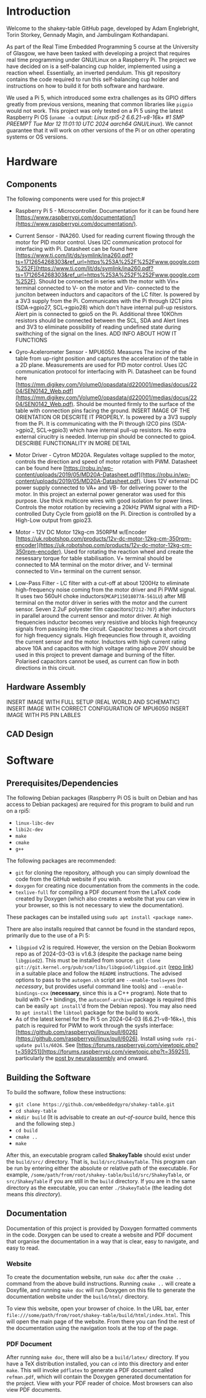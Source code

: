# Introduction
Welcome to the shakey-table GitHub page, developed by Adam Englebright, Torin Storkey, Gennady Magin, and Jambulingam Kothandapani.

As part of the Real Time Embedded Programming 5 course at the University of Glasgow,
we have been tasked with developing a project that requires real time programming under GNU/Linux on a Raspberry Pi.
The project we have decided on is a self-balancing cup holder, implemented using a reaction wheel.
Essentially, an inverted pendulum. This git repository contains the code required to run this
self-balancing cup holder and instructions on how to build it for both software and hardware.

We used a Pi 5, which introduced some extra challenges as its GPIO differs greatly from
previous versions, meaning that common libraries like `pigpio` would not work.
This project was only tested on a Pi 5 using the latest Raspberry Pi OS
(`uname -a` output: *Linux rpi5-2 6.6.21-v8-16k+ #1 SMP PREEMPT Tue Mar 12 11:01:10 UTC 2024 aarch64 GNU/Linux*).
We cannot guarantee that it will work on other versions of the Pi or on other operating systems
or OS versions.

# Hardware

## Components

The following components were used for this project:#

* Raspberry Pi 5 - Microcontroller. Documentation for it can be found here [https://www.raspberrypi.com/documentation/](https://www.raspberrypi.com/documentation/).

* Current Sensor - INA260. Used for reading current flowing through the motor for PID motor control. Uses I2C communication protocol for interfacing with Pi. Datasheet can be found here [https://www.ti.com/lit/ds/symlink/ina260.pdf?ts=1712654268303&ref_url=https%253A%252F%252Fwww.google.com%252F](https://www.ti.com/lit/ds/symlink/ina260.pdf?ts=1712654268303&ref_url=https%253A%252F%252Fwww.google.com%252F).
Should be connected in series with the motor with Vin+ terminal connected to V- on the motor and Vin- connected to the junciton between inductors and capacitors of the LC filter. Is powered by a 3V3 supply from the Pi. Communicates with the Pi through I2C1 pins (SDA->gpio27, SCL->gpio28) which don't have internal pull-up resistors. Alert pin is connected to gpio5 on the Pi. Additional three 10KOhm resistors should be connected between the SCL, SDA and Alert lines and 3V3 to eliminate possibility of reading undefined state during swithching of the signal on the lines.
ADD INFO ABOUT HOW IT FUNCTIONS

* Gyro-Acelerometer Sensor - MPU6050. Measures The incine of the table from up-right position and captures the acceleration of the table in a 2D plane. Measurements are used for PID motor control. Uses I2C communication protocol for interfacing with Pi. Datasheet can be found here [https://mm.digikey.com/Volume0/opasdata/d220001/medias/docus/2204/SEN0142_Web.pdf](https://mm.digikey.com/Volume0/opasdata/d220001/medias/docus/2204/SEN0142_Web.pdf).
Should be mounted firmly to the surface of the table with connection pins facing the ground. INSERT IMAGE OF THE ORIENTATION OR DESCRITE IT PROPERLY. Is powered by a 3V3 supply from the Pi. It is communicating with the Pi through I2C0 pins (SDA->gpio2, SCL->gpio3) which have internal pull-up resistors. No extra external cirucitry is needed. Interrup pin should be connected to gpio4.
DESCRIBE FUNCTIONALITY IN MORE DETAIL

* Motor Driver - Cytron MD20A. Regulates voltage supplied to the motor, controls the direction and speed of motor rotation with PWM. Datasheet can be found here [https://robu.in/wp-content/uploads/2019/05/MD20A-Datasheet.pdf](https://robu.in/wp-content/uploads/2019/05/MD20A-Datasheet.pdf).
Uses 12V external DC power supply connected to VA+ and VB- for delivering power to the motor. In this project an external power generator was used for this purpose. Use thick multicore wires with good isolation for power lines.
Controls the motor rotation by recieving a 20kHz PWM signal with a PID-controlled Duty Cycle from gpio18 on the Pi. Direction is controlled by a High-Low output from gpio23.

* Motor - 12V DC Motor 12kg-cm 350RPM w/Encoder [https://uk.robotshop.com/products/12v-dc-motor-12kg-cm-350rpm-encoder](https://uk.robotshop.com/products/12v-dc-motor-12kg-cm-350rpm-encoder).
Used for rotating the reaction wheel and create the nesessary torque for table stabilisation. V+ terminal should be connected to MA terminal on the motor driver, and V- terminal connected to Vin+ terminal on the current sensor.

* Low-Pass Filter - LC filter with a cut-off at about 1200Hz to eliminate high-frequency noise coming from the motor driver and Pi PWM signal. 
It uses two 560uH choke inductors(`MCAP115018077A-561LU`) after MB terminal on the motor driver in series with the motor and the current sensor. Seven 2.2uF polyester film capacitors(`7212-707`) after inductors in parallel around the current sensor and motor driver. At high frequencies inductor becomes very resistive and blocks high freqeuncy signals from passing into the circuit. Capacitor becomes a short circutit for high frequency signals. High freqeuncies flow through it, avoiding the current sensor and the motor. Inductors with high current rating above 10A and capacitos with high voltage rating above 20V should be used in this project to prevent damage and burning of the filter. Polarised capacitors cannot be used, as current can flow in both directions in this circuit.

## Hardware Assembly

INSERT IMAGE WITH FULL SETUP (REAL WORLD AND SCHEMATIC)
INSERT IMAGE WITH CORRECT CONFIGURATION OF MPU6050
INSERT IMAGE WITH PI5 PIN LABLES

## CAD Design

# Software
## Prerequisites/Dependencies
The following Debian packages (Raspberry Pi OS is built on Debian and has access to Debian packages) are required for this program to build and run on a rpi5:
* `linux-libc-dev`
* `libi2c-dev`
* `make`
* `cmake`
* `g++`

The following packages are recommended:
* `git` for cloning the repository, although you can simply download the code from the GitHub website if you wish.
* `doxygen` for creating nice documentation from the comments in the code.
* `texlive-full` for compiling a PDF document from the LaTeX code created by Doxygen (which also creates a website that you can view in your browser,
so this is not necessary to view the documentation).

These packages can be installed using `sudo apt install <package name>`.

There are also installs required that cannot be found in the standard repos, primarily due to the use of a Pi 5:
* `libgpiod` v2 is required. However, the version on the Debian Bookworm repo as of 2024-03-03 is v1.6.3 (despite the package name being `libgpiod2`).
This must be installed from source. `git clone git://git.kernel.org/pub/scm/libs/libgpiod/libgpiod.git`
([repo link](https://git.kernel.org/pub/scm/libs/libgpiod/libgpiod.git/)) in a suitable place and follow the `README` instructions.
The advised options to pass to the `autogen.sh` script are `--enable-tools=yes` (not *necessary*, but provides useful command line tools)
and `--enable-bindings-cxx` (**necessary**, since this is a C++ program). Note that to build with C++ bindings, the `autoconf-archive` package is required
(this can be easily `apt install`'d from the Debian repos). You may also need to `apt install` the `libtool` package for the build to work.
* As of the latest kernel for the Pi 5 on 2024-04-03 (6.6.21-v8-16k+), this patch is required for PWM to work through the sysfs interface:
[https://github.com/raspberrypi/linux/pull/6026](https://github.com/raspberrypi/linux/pull/6026). Install using `sudo rpi-update pulls/6026`.
See [https://forums.raspberrypi.com/viewtopic.php?t=359251](https://forums.raspberrypi.com/viewtopic.php?t=359251),
particularly the [post by neuralassembly](https://forums.raspberrypi.com/viewtopic.php?p=2202349#p2202349) and onward.

## Building the Software
To build the software, follow these instructions:
* `git clone https://github.com/embeddedgyro/shakey-table.git`
* `cd shakey-table`
* `mkdir build` (It is advisable to create an *out-of-source* build, hence this and the following step.)
* `cd build`
* `cmake ..`
* `make`

After this, an executable program called **ShakeyTable** should exist under the `build/src/` directory.
That is, `build/src/ShakeyTable`. This program can be run by entering either the absolute or relative
path of the executable. For example, `/some/path/from/root/shakey-table/build/src/ShakeyTable`, or
`src/ShakeyTable` if you are still in the `build` directory. If you are in the same directory as the
executable, you can enter `./ShakeyTable` (the leading dot means *this directory*).

## Documentation
Documentation of this project is provided by Doxygen formatted comments in the code.
Doxygen can be used to create a website and PDF document that organise the documentation
in a way that is clear, easy to navigate, and easy to read.

### Website
To create the documentation website, run `make doc` after the `cmake ..` command from the above build instructions.
Running `cmake ..` will create a Doxyfile, and running `make doc` will run Doxygen on this file to generate
the documentation website under the `build/html/` directory.

To view this website, open your browser of choice.
In the URL bar, enter `file:///some/path/from/root/shakey-table/build/html/index.html`. This will open the
main page of the website. From there you can find the rest of the documentation using the navigation
tools at the top of the page.

### PDF Document
After running `make doc`, there will also be a `build/latex/` directory. If you have a TeX distribution
installed, you can `cd` into this directory and enter `make`. This will invoke `pdflatex` to generate
a PDF document called `refman.pdf`, which will contain the Doxygen generated documentation for the project.
View with your PDF reader of choice. Most browsers can also view PDF documents.
